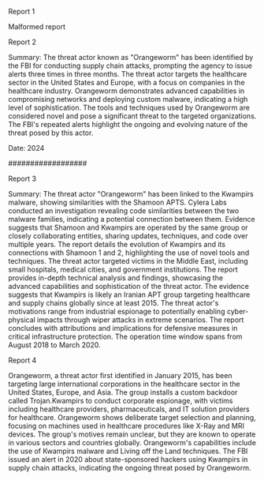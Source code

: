
Report 1

Malformed report





Report 2

Summary: The threat actor known as "Orangeworm" has been identified by the FBI for conducting supply chain attacks, prompting the agency to issue alerts three times in three months. The threat actor targets the healthcare sector in the United States and Europe, with a focus on companies in the healthcare industry. Orangeworm demonstrates advanced capabilities in compromising networks and deploying custom malware, indicating a high level of sophistication. The tools and techniques used by Orangeworm are considered novel and pose a significant threat to the targeted organizations. The FBI's repeated alerts highlight the ongoing and evolving nature of the threat posed by this actor. 

Date: 2024

##################





Report 3

Summary:
The threat actor "Orangeworm" has been linked to the Kwampirs malware, showing similarities with the Shamoon APTS. Cylera Labs conducted an investigation revealing code similarities between the two malware families, indicating a potential connection between them. Evidence suggests that Shamoon and Kwampirs are operated by the same group or closely collaborating entities, sharing updates, techniques, and code over multiple years. The report details the evolution of Kwampirs and its connections with Shamoon 1 and 2, highlighting the use of novel tools and techniques. The threat actor targeted victims in the Middle East, including small hospitals, medical cities, and government institutions. The report provides in-depth technical analysis and findings, showcasing the advanced capabilities and sophistication of the threat actor. The evidence suggests that Kwampirs is likely an Iranian APT group targeting healthcare and supply chains globally since at least 2015. The threat actor's motivations range from industrial espionage to potentially enabling cyber-physical impacts through wiper attacks in extreme scenarios. The report concludes with attributions and implications for defensive measures in critical infrastructure protection. The operation time window spans from August 2018 to March 2020.





Report 4

Orangeworm, a threat actor first identified in January 2015, has been targeting large international corporations in the healthcare sector in the United States, Europe, and Asia. The group installs a custom backdoor called Trojan.Kwampirs to conduct corporate espionage, with victims including healthcare providers, pharmaceuticals, and IT solution providers for healthcare. Orangeworm shows deliberate target selection and planning, focusing on machines used in healthcare procedures like X-Ray and MRI devices. The group's motives remain unclear, but they are known to operate in various sectors and countries globally. Orangeworm's capabilities include the use of Kwampirs malware and Living off the Land techniques. The FBI issued an alert in 2020 about state-sponsored hackers using Kwampirs in supply chain attacks, indicating the ongoing threat posed by Orangeworm.


